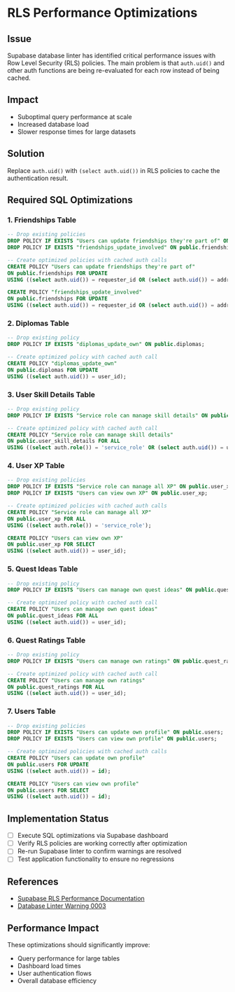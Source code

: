 # RLS Performance Optimizations

## Issue
Supabase database linter has identified critical performance issues with Row Level Security (RLS) policies. The main problem is that `auth.uid()` and other auth functions are being re-evaluated for each row instead of being cached.

## Impact
- Suboptimal query performance at scale
- Increased database load
- Slower response times for large datasets

## Solution
Replace `auth.uid()` with `(select auth.uid())` in RLS policies to cache the authentication result.

## Required SQL Optimizations

### 1. Friendships Table
```sql
-- Drop existing policies
DROP POLICY IF EXISTS "Users can update friendships they're part of" ON public.friendships;
DROP POLICY IF EXISTS "friendships_update_involved" ON public.friendships;

-- Create optimized policies with cached auth calls
CREATE POLICY "Users can update friendships they're part of"
ON public.friendships FOR UPDATE
USING ((select auth.uid()) = requester_id OR (select auth.uid()) = addressee_id);

CREATE POLICY "friendships_update_involved"
ON public.friendships FOR UPDATE
USING ((select auth.uid()) = requester_id OR (select auth.uid()) = addressee_id);
```

### 2. Diplomas Table
```sql
-- Drop existing policy
DROP POLICY IF EXISTS "diplomas_update_own" ON public.diplomas;

-- Create optimized policy with cached auth call
CREATE POLICY "diplomas_update_own"
ON public.diplomas FOR UPDATE
USING ((select auth.uid()) = user_id);
```

### 3. User Skill Details Table
```sql
-- Drop existing policy
DROP POLICY IF EXISTS "Service role can manage skill details" ON public.user_skill_details;

-- Create optimized policy with cached auth call
CREATE POLICY "Service role can manage skill details"
ON public.user_skill_details FOR ALL
USING ((select auth.role()) = 'service_role' OR (select auth.uid()) = user_id);
```

### 4. User XP Table
```sql
-- Drop existing policies
DROP POLICY IF EXISTS "Service role can manage all XP" ON public.user_xp;
DROP POLICY IF EXISTS "Users can view own XP" ON public.user_xp;

-- Create optimized policies with cached auth calls
CREATE POLICY "Service role can manage all XP"
ON public.user_xp FOR ALL
USING ((select auth.role()) = 'service_role');

CREATE POLICY "Users can view own XP"
ON public.user_xp FOR SELECT
USING ((select auth.uid()) = user_id);
```

### 5. Quest Ideas Table
```sql
-- Drop existing policy
DROP POLICY IF EXISTS "Users can manage own quest ideas" ON public.quest_ideas;

-- Create optimized policy with cached auth call
CREATE POLICY "Users can manage own quest ideas"
ON public.quest_ideas FOR ALL
USING ((select auth.uid()) = user_id);
```

### 6. Quest Ratings Table
```sql
-- Drop existing policy
DROP POLICY IF EXISTS "Users can manage own ratings" ON public.quest_ratings;

-- Create optimized policy with cached auth call
CREATE POLICY "Users can manage own ratings"
ON public.quest_ratings FOR ALL
USING ((select auth.uid()) = user_id);
```

### 7. Users Table
```sql
-- Drop existing policies
DROP POLICY IF EXISTS "Users can update own profile" ON public.users;
DROP POLICY IF EXISTS "Users can view own profile" ON public.users;

-- Create optimized policies with cached auth calls
CREATE POLICY "Users can update own profile"
ON public.users FOR UPDATE
USING ((select auth.uid()) = id);

CREATE POLICY "Users can view own profile"
ON public.users FOR SELECT
USING ((select auth.uid()) = id);
```

## Implementation Status
- [ ] Execute SQL optimizations via Supabase dashboard
- [ ] Verify RLS policies are working correctly after optimization
- [ ] Re-run Supabase linter to confirm warnings are resolved
- [ ] Test application functionality to ensure no regressions

## References
- [Supabase RLS Performance Documentation](https://supabase.com/docs/guides/database/postgres/row-level-security#call-functions-with-select)
- [Database Linter Warning 0003](https://supabase.com/docs/guides/database/database-linter?lint=0003_auth_rls_initplan)

## Performance Impact
These optimizations should significantly improve:
- Query performance for large tables
- Dashboard load times
- User authentication flows
- Overall database efficiency